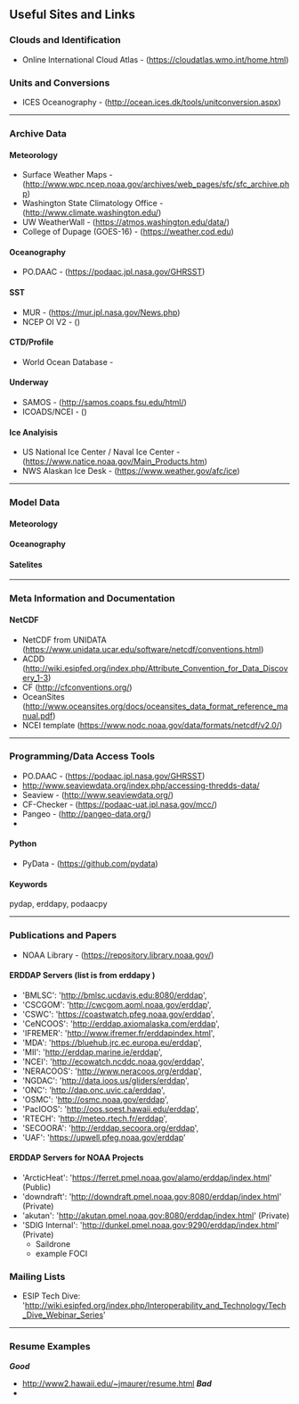 Useful Sites and Links
----------------------

### Clouds and Identification
+ Online International Cloud Atlas - (https://cloudatlas.wmo.int/home.html)

### Units and Conversions
+ ICES Oceanography - (http://ocean.ices.dk/tools/unitconversion.aspx)
-------------------------------------------------------------------------------
### Archive Data
#### Meteorology
+ Surface Weather Maps - (http://www.wpc.ncep.noaa.gov/archives/web_pages/sfc/sfc_archive.php)
+ Washington State Climatology Office - (http://www.climate.washington.edu/)
+ UW WeatherWall - (https://atmos.washington.edu/data/)
+ College of Dupage (GOES-16) - (https://weather.cod.edu)

#### Oceanography   
+ PO.DAAC - (https://podaac.jpl.nasa.gov/GHRSST)

#### SST
+ MUR - (https://mur.jpl.nasa.gov/News.php)
+ NCEP OI V2 - ()

#### CTD/Profile
+ World Ocean Database - 

#### Underway
+ SAMOS - (http://samos.coaps.fsu.edu/html/)
+ ICOADS/NCEI - ()

#### Ice Analyisis
+ US National Ice Center / Naval Ice Center - (https://www.natice.noaa.gov/Main_Products.htm)
+ NWS Alaskan Ice Desk - (https://www.weather.gov/afc/ice)

-------------------------------------------------------------------------------
### Model Data

#### Meteorology

#### Oceanography

#### Satelites

-------------------------------------------------------------------------------
### Meta Information and Documentation

#### NetCDF 
+ NetCDF from UNIDATA (https://www.unidata.ucar.edu/software/netcdf/conventions.html)
+ ACDD (http://wiki.esipfed.org/index.php/Attribute_Convention_for_Data_Discovery_1-3)
+ CF (http://cfconventions.org/)
+ OceanSites (http://www.oceansites.org/docs/oceansites_data_format_reference_manual.pdf)
+ NCEI template (https://www.nodc.noaa.gov/data/formats/netcdf/v2.0/)

-------------------------------------------------------------------------------
### Programming/Data Access Tools

+ PO.DAAC - (https://podaac.jpl.nasa.gov/GHRSST)
+ http://www.seaviewdata.org/index.php/accessing-thredds-data/
+ Seaview - (http://www.seaviewdata.org/)
+ CF-Checker - (https://podaac-uat.jpl.nasa.gov/mcc/)
+ Pangeo - (http://pangeo-data.org/)   
+ 

#### Python
+ PyData - (https://github.com/pydata)   


#### Keywords

pydap, erddapy, podaacpy

-------------------------------------------------------------------------------
### Publications and Papers

+ NOAA Library - (https://repository.library.noaa.gov/)

#### ERDDAP Servers (list is from erddapy )
- 'BMLSC': 'http://bmlsc.ucdavis.edu:8080/erddap',
- 'CSCGOM': 'http://cwcgom.aoml.noaa.gov/erddap',
- 'CSWC': 'https://coastwatch.pfeg.noaa.gov/erddap',
- 'CeNCOOS': 'http://erddap.axiomalaska.com/erddap',
- 'IFREMER': 'http://www.ifremer.fr/erddapindex.html',
- 'MDA': 'https://bluehub.jrc.ec.europa.eu/erddap',
- 'MII': 'http://erddap.marine.ie/erddap',
- 'NCEI': 'http://ecowatch.ncddc.noaa.gov/erddap',
- 'NERACOOS': 'http://www.neracoos.org/erddap',
- 'NGDAC': 'http://data.ioos.us/gliders/erddap',
- 'ONC': 'http://dap.onc.uvic.ca/erddap',
- 'OSMC': 'http://osmc.noaa.gov/erddap',
- 'PacIOOS': 'http://oos.soest.hawaii.edu/erddap',
- 'RTECH': 'http://meteo.rtech.fr/erddap',
- 'SECOORA': 'http://erddap.secoora.org/erddap',
- 'UAF': 'https://upwell.pfeg.noaa.gov/erddap'

#### ERDDAP Servers for NOAA Projects
- 'ArcticHeat': 'https://ferret.pmel.noaa.gov/alamo/erddap/index.html' (Public)
- 'downdraft': 'http://downdraft.pmel.noaa.gov:8080/erddap/index.html' (Private)
- 'akutan': 'http://akutan.pmel.noaa.gov:8080/erddap/index.html' (Private)
- 'SDIG Internal': 'http://dunkel.pmel.noaa.gov:9290/erddap/index.html' (Private)
    + Saildrone
    + example FOCI


### Mailing Lists
+ ESIP Tech Dive: 'http://wiki.esipfed.org/index.php/Interoperability_and_Technology/Tech_Dive_Webinar_Series'

-------------------------------------------------------------------------------
### Resume Examples

___Good___
+ http://www2.hawaii.edu/~jmaurer/resume.html
___Bad___
+
